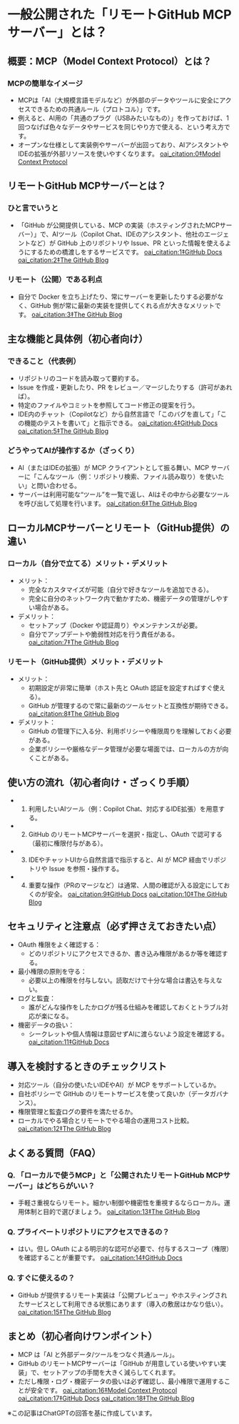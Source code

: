 # 一般公開された「リモートGitHub MCPサーバー」とは？

## 概要：MCP（Model Context Protocol）とは？
### MCPの簡単なイメージ
- MCPは「AI（大規模言語モデルなど）が外部のデータやツールに安全にアクセスできるための共通ルール（プロトコル）」です。  
- 例えると、AI用の「共通のプラグ（USBみたいなもの）」を作っておけば、1回つなげば色々なデータやサービスを同じやり方で使える、という考え方です。  
- オープンな仕様として実装例やサーバーが出回っており、AIアシスタントやIDEの拡張が外部リソースを使いやすくなります。  [oai_citation:0‡Model Context Protocol](https://modelcontextprotocol.io/?utm_source=chatgpt.com)

## リモートGitHub MCPサーバーとは？
### ひと言でいうと
- 「GitHub が公開提供している、MCP の実装（ホスティングされたMCPサーバー）」で、AIツール（Copilot Chat、IDEのアシスタント、他社のエージェントなど）が GitHub 上のリポジトリや Issue、PR といった情報を使えるようにするための橋渡しをするサービスです。  [oai_citation:1‡GitHub Docs](https://docs.github.com/en/copilot/how-tos/provide-context/use-mcp/use-the-github-mcp-server?utm_source=chatgpt.com) [oai_citation:2‡The GitHub Blog](https://github.blog/ai-and-ml/generative-ai/a-practical-guide-on-how-to-use-the-github-mcp-server/?utm_source=chatgpt.com)

### リモート（公開）である利点
- 自分で Docker を立ち上げたり、常にサーバーを更新したりする必要がなく、GitHub 側が常に最新の実装を提供してくれる点が大きなメリットです。  [oai_citation:3‡The GitHub Blog](https://github.blog/ai-and-ml/generative-ai/a-practical-guide-on-how-to-use-the-github-mcp-server/?utm_source=chatgpt.com)

## 主な機能と具体例（初心者向け）
### できること（代表例）
- リポジトリのコードを読み取って要約する。  
- Issue を作成・更新したり、PR をレビュー／マージしたりする（許可があれば）。  
- 特定のファイルやコミットを参照してコード修正の提案を行う。  
- IDE内のチャット（Copilotなど）から自然言語で「このバグを直して」「この機能のテストを書いて」と指示できる。  [oai_citation:4‡GitHub Docs](https://docs.github.com/en/copilot/how-tos/provide-context/use-mcp/use-the-github-mcp-server?utm_source=chatgpt.com) [oai_citation:5‡The GitHub Blog](https://github.blog/ai-and-ml/generative-ai/a-practical-guide-on-how-to-use-the-github-mcp-server/?utm_source=chatgpt.com)

### どうやってAIが操作するか（ざっくり）
- AI（またはIDEの拡張）が MCP クライアントとして振る舞い、MCP サーバーに「こんなツール（例：リポジトリ検索、ファイル読み取り）を使いたい」と問い合わせる。  
- サーバーは利用可能な“ツール”を一覧で返し、AIはその中から必要なツールを呼び出して処理を行います。  [oai_citation:6‡The GitHub Blog](https://github.blog/open-source/maintainers/why-we-open-sourced-our-mcp-server-and-what-it-means-for-you/?utm_source=chatgpt.com)

## ローカルMCPサーバーとリモート（GitHub提供）の違い
### ローカル（自分で立てる）メリット・デメリット
- メリット：
  - 完全なカスタマイズが可能（自分で好きなツールを追加できる）。  
  - 完全に自分のネットワーク内で動かすため、機密データの管理がしやすい場合がある。
- デメリット：
  - セットアップ（Docker や認証周り）やメンテナンスが必要。  
  - 自分でアップデートや脆弱性対応を行う責任がある。  [oai_citation:7‡The GitHub Blog](https://github.blog/ai-and-ml/generative-ai/a-practical-guide-on-how-to-use-the-github-mcp-server/?utm_source=chatgpt.com)

### リモート（GitHub提供）メリット・デメリット
- メリット：
  - 初期設定が非常に簡単（ホスト先と OAuth 認証を設定すればすぐ使える）。  
  - GitHub が管理するので常に最新のツールセットと互換性が期待できる。  [oai_citation:8‡The GitHub Blog](https://github.blog/ai-and-ml/generative-ai/a-practical-guide-on-how-to-use-the-github-mcp-server/?utm_source=chatgpt.com)
- デメリット：
  - GitHub の管理下に入る分、利用ポリシーや権限周りを理解しておく必要がある。  
  - 企業ポリシーや厳格なデータ管理が必要な場面では、ローカルの方が向くことがある。

## 使い方の流れ（初心者向け・ざっくり手順）
- 1) 利用したいAIツール（例：Copilot Chat、対応するIDE拡張）を用意する。  
- 2) GitHub のリモートMCPサーバーを選択・指定し、OAuth で認可する（最初に権限付与がある）。  
- 3) IDEやチャットUIから自然言語で指示すると、AI が MCP 経由でリポジトリや Issue を参照・操作する。  
- 4) 重要な操作（PRのマージなど）は通常、人間の確認が入る設定にしておくのが安全。  [oai_citation:9‡GitHub Docs](https://docs.github.com/en/copilot/how-tos/provide-context/use-mcp/use-the-github-mcp-server?utm_source=chatgpt.com) [oai_citation:10‡The GitHub Blog](https://github.blog/ai-and-ml/generative-ai/a-practical-guide-on-how-to-use-the-github-mcp-server/?utm_source=chatgpt.com)

## セキュリティと注意点（必ず押さえておきたい点）
- OAuth 権限をよく確認する：
  - どのリポジトリにアクセスできるか、書き込み権限があるか等を確認する。  
- 最小権限の原則を守る：
  - 必要以上の権限を付与しない。読取だけで十分な場合は書込を与えない。  
- ログと監査：
  - 誰がどんな操作をしたかログが残る仕組みを確認しておくとトラブル対応が楽になる。  
- 機密データの扱い：
  - シークレットや個人情報は意図せずAIに渡らないよう設定を確認する。  [oai_citation:11‡GitHub Docs](https://docs.github.com/en/copilot/how-tos/provide-context/use-mcp/use-the-github-mcp-server?utm_source=chatgpt.com)

## 導入を検討するときのチェックリスト
- 対応ツール（自分の使いたいIDEやAI）が MCP をサポートしているか。  
- 自社ポリシーで GitHub のリモートサービスを使って良いか（データガバナンス）。  
- 権限管理と監査ログの要件を満たせるか。  
- ローカルでやる場合とリモートでやる場合の運用コスト比較。  [oai_citation:12‡The GitHub Blog](https://github.blog/ai-and-ml/generative-ai/a-practical-guide-on-how-to-use-the-github-mcp-server/?utm_source=chatgpt.com)

## よくある質問（FAQ）
### Q. 「ローカルで使うMCP」と「公開されたリモートGitHub MCPサーバー」はどちらがいい？
- 手軽さ重視ならリモート。細かい制御や機密性を重視するならローカル。運用体制と目的で選びましょう。  [oai_citation:13‡The GitHub Blog](https://github.blog/ai-and-ml/generative-ai/a-practical-guide-on-how-to-use-the-github-mcp-server/?utm_source=chatgpt.com)

### Q. プライベートリポジトリにアクセスできるの？
- はい。但し OAuth による明示的な認可が必要で、付与するスコープ（権限）を確認することが重要です。  [oai_citation:14‡GitHub Docs](https://docs.github.com/en/copilot/how-tos/provide-context/use-mcp/use-the-github-mcp-server?utm_source=chatgpt.com)

### Q. すぐに使えるの？
- GitHub が提供するリモート実装は「公開プレビュー」やホスティングされたサービスとして利用できる状態にあります（導入の敷居はかなり低い）。  [oai_citation:15‡The GitHub Blog](https://github.blog/changelog/2025-06-12-remote-github-mcp-server-is-now-available-in-public-preview/?utm_source=chatgpt.com)

## まとめ（初心者向けワンポイント）
- MCP は「AI と外部データ/ツールをつなぐ共通ルール」。  
- GitHub のリモートMCPサーバーは「GitHub が用意している使いやすい実装」で、セットアップの手間を大きく減らしてくれます。  
- ただし権限・ログ・機密データの扱いは必ず確認し、最小権限で運用することが安全です。  [oai_citation:16‡Model Context Protocol](https://modelcontextprotocol.io/?utm_source=chatgpt.com) [oai_citation:17‡GitHub Docs](https://docs.github.com/en/copilot/how-tos/provide-context/use-mcp/use-the-github-mcp-server?utm_source=chatgpt.com) [oai_citation:18‡The GitHub Blog](https://github.blog/ai-and-ml/generative-ai/a-practical-guide-on-how-to-use-the-github-mcp-server/?utm_source=chatgpt.com)

※この記事はChatGPTの回答を基に作成しています。
